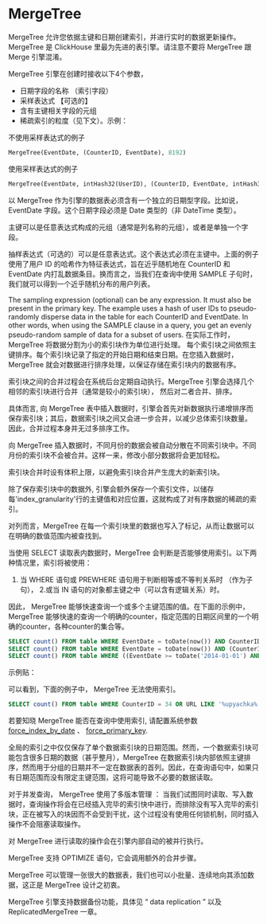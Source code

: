 <a name="table_engines-mergetree"></a>

# MergeTree

MergeTree 允许您依据主键和日期创建索引，并进行实时的数据更新操作。MergeTree 是 ClickHouse 里最为先进的表引擎。请注意不要将 MergeTree 跟 Merge 引擎混淆。

MergeTree 引擎在创建时接收以下4个参数，

- 日期字段的名称 （索引字段）
- 采样表达式 【可选的】
- 含有主键相关字段的元组
- 稀疏索引的粒度（见下文）。示例：

不使用采样表达式的例子

```sql
MergeTree(EventDate, (CounterID, EventDate), 8192)
```

使用采样表达式的例子

```sql
MergeTree(EventDate, intHash32(UserID), (CounterID, EventDate, intHash32(UserID)), 8192)
```

以 MergeTree 作为引擎的数据表必须含有一个独立的日期型字段。比如说， EventDate 字段。这个日期字段必须是 Date 类型的（非 DateTime 类型）。

主键可以是任意表达式构成的元组（通常是列名称的元组），或者是单独一个字段。

抽样表达式（可选的）可以是任意表达式。这个表达式必须在主键中。上面的例子使用了用户 ID 的哈希作为特征表达式，旨在近乎随机地在 CounterID 和 EventDate 内打乱数据条目。换而言之，当我们在查询中使用 SAMPLE 子句时，我们就可以得到一个近乎随机分布的用户列表。

The sampling expression (optional) can be any expression. It must also be present in the primary key. The example uses a hash of user IDs to pseudo-randomly disperse data in the table for each CounterID and EventDate. In other words, when using the SAMPLE clause in a query, you get an evenly pseudo-random sample of data for a subset of users.
在实际工作时， MergeTree 将数据分割为小的索引块作为单位进行处理。 每个索引块之间依照主键排序。每个索引块记录了指定的开始日期和结束日期。在您插入数据时，MergeTree 就会对数据进行排序处理，以保证存储在索引块内的数据有序。 

索引块之间的合并过程会在系统后台定期自动执行。MergeTree 引擎会选择几个相邻的索引块进行合并（通常是较小的索引块）， 然后对二者合并、排序。

具体而言, 向 MergeTree 表中插入数据时，引擎会首先对新数据执行递增排序而保存索引块；其后，数据索引块之间又会进一步合并，以减少总体索引块数量。 因此，合并过程本身并无过多排序工作。

向 MergeTree 插入数据时，不同月份的数据会被自动分散在不同索引块中。不同月份的索引块不会被合并。这样一来，修改小部分数据将会更加轻松。

索引块合并时设有体积上限，以避免索引块合并产生庞大的新索引块。

除了保存索引块中的数据外, 引擎会额外保存一个索引文件，以储存每'index_granularity'行的主键值和对应位置，这就构成了对有序数据的稀疏的索引。

对列而言，MergeTree 在每一个索引块里的数据也写入了标记，从而让数据可以在明确的数值范围内被查找到。

当使用 SELECT 读取表内数据时，MergeTree 会判断是否能够使用索引。以下两种情况里，索引将被使用：
1. 当 WHERE 语句或 PREWHERE 语句用于判断相等或不等判关系时 （作为子句）， 
2.或当 IN 语句的对象都主键之中（可以含有逻辑关系）时。

  因此， MergeTree 能够快速查询一个或多个主键范围的值。在下面的示例中，MergeTree 能够快速的查询一个明确的counter，指定范围的日期区间里的一个明确的counter，各种counter的集合等。

```sql
SELECT count() FROM table WHERE EventDate = toDate(now()) AND CounterID = 34
SELECT count() FROM table WHERE EventDate = toDate(now()) AND (CounterID = 34 OR CounterID = 42)
SELECT count() FROM table WHERE ((EventDate >= toDate('2014-01-01') AND EventDate <= toDate('2014-01-31')) OR EventDate = toDate('2014-05-01')) AND CounterID IN (101500, 731962, 160656) AND (CounterID = 101500 OR EventDate != toDate('2014-05-01'))
```

示例贴：

可以看到，下面的例子中， MergeTree 无法使用索引。

```sql
SELECT count() FROM table WHERE CounterID = 34 OR URL LIKE '%upyachka%'
```

若要知晓 MergeTree 能否在查询中使用索引, 请配置系统参数 [ force_index_by_date](../operations/settings/settings.md#settings-settings-force_index_by_date)  、 [ force_primary_key](../operations/settings/settings.md#settings-settings-force_primary_key).


全局的索引之中仅仅保存了单个数据索引块的日期范围。然而，一个数据索引块可能包含很多日期的数据（甚乎整月），MergeTree 在数据索引块内部依照主键排序，然而用于分组的日期并不一定在数据表的首列。因此，在查询语句中，如果只有日期范围而没有限定主键范围，这将可能导致不必要的数据读取。

对于并发查询， MergeTree 使用了多版本管理 ： 当我们试图同时读取、写入数据时，查询操作将会在已经插入完毕的索引快中进行，而排除没有写入完毕的索引块，正在被写入的块因而不会受到干扰，这个过程没有使用任何锁机制，同时插入操作不会阻塞读取操作。

对 MergeTree 进行读取的操作会在引擎内部自动的被并行执行。

MergeTree 支持 OPTIMIZE 语句，它会调用额外的合并步骤。

MergeTree 可以管理一张很大的数据表，我们也可以小批量、连续地向其添加数据，这正是 MergeTree 设计之初衷。

MergeTree 引擎支持数据备份功能，具体见 “ data replication ” 以及 ReplicatedMergeTree 一章。